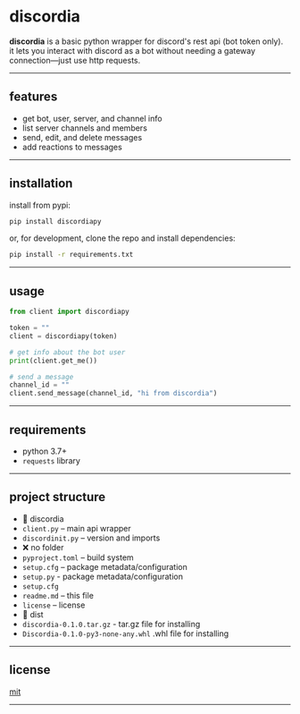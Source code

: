 # discordia

**discordia** is a basic python wrapper for discord's rest api (bot token only).  
it lets you interact with discord as a bot without needing a gateway connection—just use http requests.

---

## features

- get bot, user, server, and channel info
- list server channels and members
- send, edit, and delete messages
- add reactions to messages

---

## installation

install from pypi:

```sh
pip install discordiapy
```

or, for development, clone the repo and install dependencies:

```sh
pip install -r requirements.txt
```

---

## usage

```python
from client import discordiapy

token = ""
client = discordiapy(token)

# get info about the bot user
print(client.get_me())

# send a message
channel_id = ""
client.send_message(channel_id, "hi from discordia")
```

---

## requirements

- python 3.7+
- `requests` library

---

## project structure
- 📂 discordia
- `client.py` – main api wrapper
- `discordinit.py` – version and imports
-  ❌ no folder
- `pyproject.toml` – build system
- `setup.cfg` – package metadata/configuration
- `setup.py` - package metadata/configuration
- `setup.cfg`
- `readme.md` – this file
- `license` – license
- 📂 dist
- `discordia-0.1.0.tar.gz` - tar.gz file for installing
- `Discordia-0.1.0-py3-none-any.whl` .whl file for installing

---

## license

[mit](LICENSE)

---